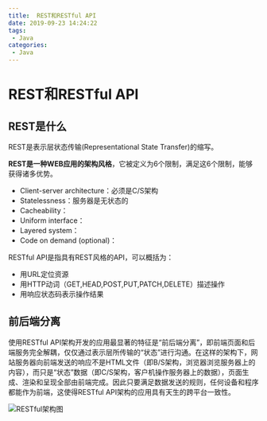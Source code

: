```yaml
---
title:  REST和RESTful API
date: 2019-09-23 14:24:22
tags: 
 - Java
categories: 
 - Java
---
```

# REST和RESTful API

## REST是什么

REST是表示层状态传输(Representational State Transfer)的缩写。

**REST是一种WEB应用的架构风格**，它被定义为6个限制，满足这6个限制，能够获得诸多优势。

* Client-server architecture：必须是C/S架构
* Statelessness：服务器是无状态的
* Cacheability：
* Uniform interface：
* Layered system：
* Code on demand (optional)：

RESTful API是指具有REST风格的API，可以概括为：

* 用URL定位资源
* 用HTTP动词（GET,HEAD,POST,PUT,PATCH,DELETE）描述操作
* 用响应状态码表示操作结果

## 前后端分离

使用RESTful API架构开发的应用最显著的特征是“前后端分离”，即前端页面和后端服务完全解耦，仅仅通过表示层所传输的“状态”进行沟通。在这样的架构下，网站服务器向前端发送的响应不是HTML文件（即B/S架构，浏览器浏览服务器上的内容），而只是“状态”数据（即C/S架构，客户机操作服务器上的数据），页面生成、渲染和呈现全部由前端完成。因此只要满足数据发送的规则，任何设备和程序都能作为前端，这使得RESTful API架构的应用具有天生的跨平台一致性。

![RESTful架构图](i/RESTful图.jpg)
